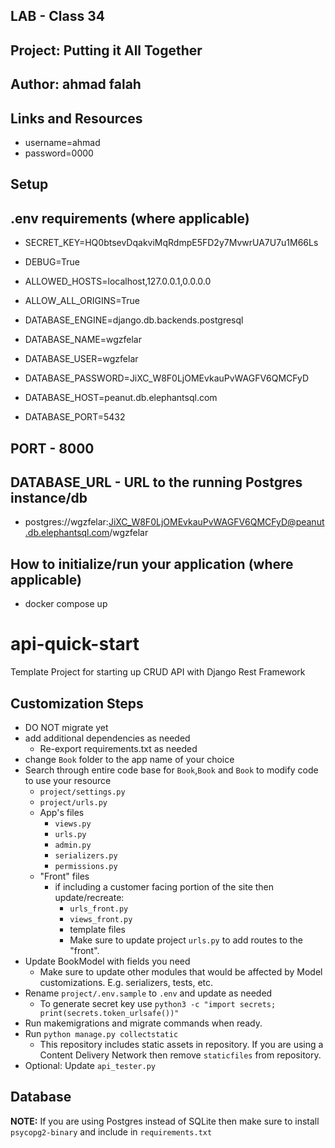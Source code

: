 ## LAB - Class 34
## Project: Putting it All Together
## Author: ahmad falah
## Links and Resources
- username=ahmad
- password=0000
## Setup
## .env requirements (where applicable)


- SECRET_KEY=HQ0btsevDqakviMqRdmpE5FD2y7MvwrUA7U7u1M66Ls
- DEBUG=True

- ALLOWED_HOSTS=localhost,127.0.0.1,0.0.0.0
- ALLOW_ALL_ORIGINS=True

- DATABASE_ENGINE=django.db.backends.postgresql
- DATABASE_NAME=wgzfelar
- DATABASE_USER=wgzfelar
- DATABASE_PASSWORD=JiXC_W8F0LjOMEvkauPvWAGFV6QMCFyD
- DATABASE_HOST=peanut.db.elephantsql.com
- DATABASE_PORT=5432


## PORT - 8000
## DATABASE_URL - URL to the running Postgres instance/db
- postgres://wgzfelar:JiXC_W8F0LjOMEvkauPvWAGFV6QMCFyD@peanut.db.elephantsql.com/wgzfelar
## How to initialize/run your application (where applicable)
- docker compose up 










# api-quick-start

Template Project for starting up CRUD API with Django Rest Framework

## Customization Steps

- DO NOT migrate yet
- add additional dependencies as needed
  - Re-export requirements.txt as needed
- change `Book` folder to the app name of your choice
- Search through entire code base for `Book`,`Book` and `Book` to modify code to use your resource
  - `project/settings.py`
  - `project/urls.py`
  - App's files
    - `views.py`
    - `urls.py`
    - `admin.py`
    - `serializers.py`
    - `permissions.py`
  - "Front" files
    - if including a customer facing portion of the site then update/recreate:
      - `urls_front.py`
      - `views_front.py`
      - template files
      - Make sure to update project `urls.py` to add routes to the "front".
- Update BookModel with fields you need
  - Make sure to update other modules that would be affected by Model customizations. E.g. serializers, tests, etc.
- Rename `project/.env.sample` to `.env` and update as needed
  - To generate secret key use `python3 -c "import secrets; print(secrets.token_urlsafe())"`
- Run makemigrations and migrate commands when ready.
- Run `python manage.py collectstatic`
  - This repository includes static assets in repository. If you are using a Content Delivery Network then remove `staticfiles` from repository.
- Optional: Update `api_tester.py`

## Database

**NOTE:** If you are using Postgres instead of SQLite then make sure to install `psycopg2-binary` and include in `requirements.txt`
